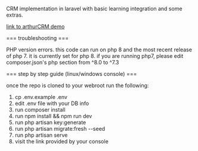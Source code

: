 CRM implementation in laravel with basic learning integration and some extras. 


<a href="arthurCRM.ddns.net">link to arthurCRM demo</a>


=== troubleshooting ===

PHP version errors. 
this code can run on php 8 and the most recent release of php 7. it is currently set for php 8.  if you are running php7, please edit 
composer.json's php section from ^8.0 to ^7.3 

=== step by step guide (linux/windows console) ===

once the repo is cloned to your webroot run the following:
1. cp .env.example .env
2. edit .env file with your DB info
3. run composer install 
4. run npm install && npm run dev
5. run php artisan key:generate
6. run php artisan migrate:fresh --seed
7. run php artisan serve
8. visit the link provided by your console
